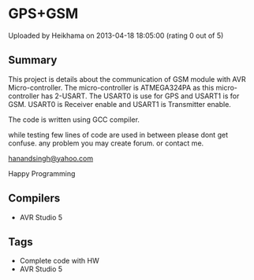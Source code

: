 # GPS+GSM

Uploaded by Heikhama on 2013-04-18 18:05:00 (rating 0 out of 5)

## Summary

This project is details about the communication of GSM module with AVR Micro-controller. The micro-controller is ATMEGA324PA as this micro-controller has 2-USART. The USART0 is use for GPS and USART1 is for GSM. USART0 is Receiver enable and USART1 is Transmitter enable. 


The code is written using GCC compiler. 


while testing few lines of code are used in between please dont get confuse. any problem you may create forum. or contact me.  

[hanandsingh@yahoo.com](mailto:hanandsingh@yahoo.com)


Happy Programming

## Compilers

- AVR Studio 5

## Tags

- Complete code with HW
- AVR Studio 5
